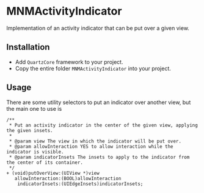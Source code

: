 MNMActivityIndicator
==========

Implementation of an activity indicator that can be put over a given view.

## Installation

- Add `QuartzCore` framework to your project.
- Copy the entire folder `MNMActivityIndicator` into your project.

## Usage

There are some utility selectors to put an indicator over another view, but the main one to use is

	/**
	 * Put an activity indicator in the center of the given view, applying the given insets.
	 *
	 * @param view The view in which the indicator will be put over.
	 * @param allowInteraction YES to allow interaction while the indicator is visible.
	 * @param indicatorInsets The insets to apply to the indicator from the center of its container.
	 */
	+ (void)putOverView:(UIView *)view
	   allowInteraction:(BOOL)allowInteraction
	    indicatorInsets:(UIEdgeInsets)indicatorInsets;